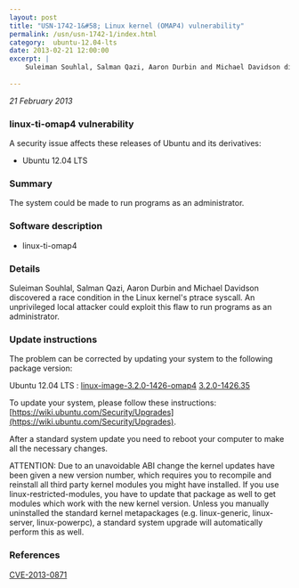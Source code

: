 ```yaml
---
layout: post
title: "USN-1742-1&#58; Linux kernel (OMAP4) vulnerability"
permalink: /usn/usn-1742-1/index.html
category:  ubuntu-12.04-lts
date: 2013-02-21 12:00:00
excerpt: |
    Suleiman Souhlal, Salman Qazi, Aaron Durbin and Michael Davidson discovered a race condition in the Linux kernel&#39;s ptrace syscall. An unprivileged local attacker could exploit this flaw to run programs as an administrator. 
    
--- 
```

 
 

*21 February 2013*

### linux-ti-omap4 vulnerability

A security issue affects these releases of Ubuntu and its derivatives:

* Ubuntu 12.04 LTS

### Summary

The system could be made to run programs as an administrator. 

### Software description

* linux-ti-omap4 

### Details

Suleiman Souhlal, Salman Qazi, Aaron Durbin and Michael Davidson discovered a race condition in the Linux kernel&#39;s ptrace syscall. An unprivileged local attacker could exploit this flaw to run programs as an administrator. 

### Update instructions

The problem can be corrected by updating your system to the following package version:

Ubuntu 12.04 LTS
 : [linux-image-3.2.0-1426-omap4](https://launchpad.net/ubuntu/+source/linux-ti-omap4) <span> [3.2.0-1426.35](https://launchpad.net/ubuntu/+source/linux-ti-omap4/3.2.0-1426.35) </span> 

To update your system, please follow these instructions: [https://wiki.ubuntu.com/Security/Upgrades](https://wiki.ubuntu.com/Security/Upgrades).

After a standard system update you need to reboot your computer to make all the necessary changes.

ATTENTION: Due to an unavoidable ABI change the kernel updates have been given a new version number, which requires you to recompile and reinstall all third party kernel modules you might have installed. If you use linux-restricted-modules, you have to update that package as well to get modules which work with the new kernel version. Unless you manually uninstalled the standard kernel metapackages (e.g. linux-generic, linux-server, linux-powerpc), a standard system upgrade will automatically perform this as well. 

### References

 
 [CVE-2013-0871](http://people.ubuntu.com/~ubuntu-security/cve/CVE-2013-0871)
 

